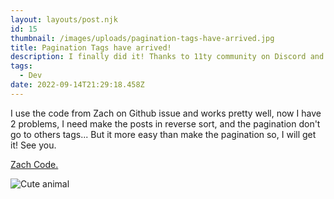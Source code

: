 ```yaml
---
layout: layouts/post.njk
id: 15
thumbnail: /images/uploads/pagination-tags-have-arrived.jpg
title: Pagination Tags have arrived!
description: I finally did it! Thanks to 11ty community on Discord and Zach.
tags:
  - Dev
date: 2022-09-14T21:29:18.458Z
---
```

I use the code from Zach on Github issue and works pretty well, now I have 2 problems, I need make the posts in reverse sort, and the pagination don't go to others tags... But it more easy than make the pagination so, I will get it! See you.

[Zach Code.](https://github.com/11ty/eleventy/issues/332#issuecomment-445236776)

![Cute animal](https://images.unsplash.com/photo-1534966037352-ba3ca007a1fb?ixlib=rb-1.2.1&ixid=MnwxMjA3fDB8MHxwaG90by1wYWdlfHx8fGVufDB8fHx8&auto=format&fit=crop&w=874&q=80 "Cute animal")